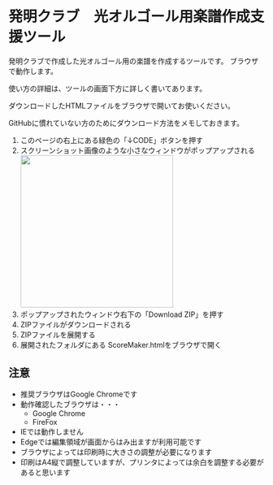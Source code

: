 # 発明クラブ　光オルゴール用楽譜作成支援ツール

発明クラブで作成した光オルゴール用の楽譜を作成するツールです。
ブラウザで動作します。

使い方の詳細は、ツールの画面下方に詳しく書いてあります。

ダウンロードしたHTMLファイルをブラウザで開いてお使いください。

GitHubに慣れていない方のためにダウンロード方法をメモしておきます。

1. このページの右上にある緑色の「↓CODE」ボタンを押す
1. スクリーンショット画像のような小さなウィンドウがポップアップされる <img src="https://help.github.com/assets/images/help/repository/https-url-clone.png" width="300">
1. ポップアップされたウィンドウ右下の「Download ZIP」を押す
1. ZIPファイルがダウンロードされる
1. ZIPファイルを展開する
1. 展開されたフォルダにある ScoreMaker.htmlをブラウザで開く


## 注意
* 推奨ブラウザはGoogle Chromeです
* 動作確認したブラウザは・・・
  * Google Chrome
  * FireFox
* IEでは動作しません
* Edgeでは編集領域が画面からはみ出ますが利用可能です
* ブラウザによっては印刷時に大きさの調整が必要になります
* 印刷はA4縦で調整していますが、プリンタによっては余白を調整する必要があると思います
